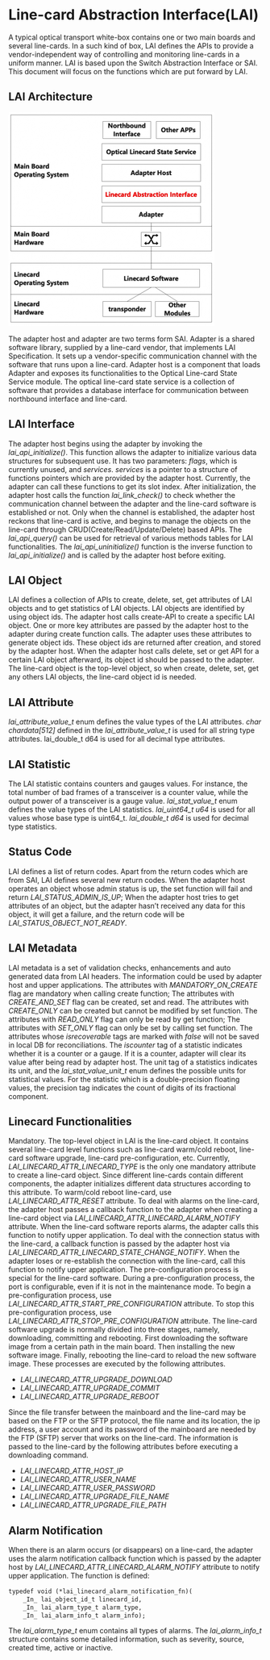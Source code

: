 # Line-card Abstraction Interface(LAI)


A typical optical transport white-box contains one or two main boards and several line-cards.
In a such kind of box, LAI defines the APIs to provide a vendor-independent way of controlling and monitoring line-cards in a uniform manner.
LAI is based upon the Switch Abstraction Interface or SAI. This document will focus on the functions which are put forward by LAI.

## LAI Architecture

<img src="lai_arch.jpg" alt="LAI in an optical transport white-box system" style="zoom: 50%;" />

The adapter host and adapter are two terms form SAI. 
Adapter is a shared software library, supplied by a line-card vendor, that implements LAI Specification. It sets up a vendor-specific communication channel with the software that runs upon a line-card. 
Adapter host is a component that loads Adapter and exposes its functionalities to the Optical Line-card State Service module.
The optical line-card state service is a collection of software that provides a database interface for communication between northbound interface and line-card.

## LAI Interface
The adapter host begins using the adapter by invoking the _lai_api_initialize()_. This function allows the adapter to initialize various data structures for subsequent use. It has two parameters: _flags_, which is currently unused, and _services_. _services_ is a pointer to a structure of functions pointers which are provided by the adapter host. Currently, the adapter can call these functions to get its slot index. 
After initialization, the adapter host calls the function _lai_link_check()_ to check whether the communication channel between the adapter and the line-card software is established or not. Only when the channel is established, the adapter host reckons that line-card is active, and begins to manage the objects on the line-card through CRUD(Create/Read/Update/Delete) based APIs.
The _lai_api_query()_ can be used for retrieval of various methods tables for LAI functionalities.
The _lai_api_uninitialize()_ function is the inverse function to _lai_api_initialize()_ and is called by the adapter host before exiting.
## LAI Object
LAI defines a collection of APIs to create, delete, set, get attributes of LAI objects and to get statistics of LAI objects.
LAI objects are identified by using object ids. The adapter host calls create-API to create a specific LAI object. One or more key attributes are passed by the adapter host to the adapter during create function calls. The adapter uses these attributes to generate object ids. These object ids are returned after creation, and stored by the adapter host. When the adapter host calls delete, set or get API for a certain LAI object afterward, its object id should be passed to the adapter.
The line-card object is the top-level object, so when create, delete, set, get any others LAI objects, the line-card object id is needed.
## LAI Attribute
_lai_attribute_value_t_ enum defines the value types of the LAI attributes. _char chardata[512]_ defined in the _lai_attribute_value_t_ is used for all string type attributes. lai_double_t d64 is used for all decimal type attributes.
## LAI Statistic
The LAI statistic contains counters and gauges values. For instance, the total number of bad frames of a transceiver is a counter value, while the output power of a transceiver is a gauge value. _lai_stat_value_t_ enum defines the value types of the LAI statistics. _lai_uint64_t u64_ is used for all values whose base type is uint64_t. _lai_double_t d64_ is used for decimal type statistics.
## Status Code
LAI defines a list of return codes. Apart from the return codes which are from SAI, LAI defines several new return codes. When the adapter host operates an object whose admin status is up, the set function will fail and return _LAI_STATUS_ADMIN_IS_UP_; When the adapter host tries to get attributes of an object, but the adapter hasn’t received any data for this object, it will get a failure, and the return code will be _LAI_STATUS_OBJECT_NOT_READY_.
## LAI Metadata
LAI metadata is a set of validation checks, enhancements and auto generated data from LAI headers. The information could be used by adapter host and upper applications. 
The attributes with _MANDATORY_ON_CREATE_ flag are mandatory when calling create function; The attributes with _CREATE_AND_SET_ flag can be created, set and read. The attributes with _CREATE_ONLY_ can be created but cannot be modified by set function. The attributes with _READ_ONLY_ flag can only be read by get function; The attributes with _SET_ONLY_ flag can only be set by calling set function.
The attributes whose _isrecoverable_ tags are marked with _false_ will not be saved in local DB for reconciliations.
The _iscounter_ tag of a statistic indicates whether it is a counter or a gauge. If it is a counter, adapter will clear its value after being read by adapter host.
The unit tag of a statistics indicates its unit, and the _lai_stat_value_unit_t_ enum defines the possible units for statistical values.
For the statistic which is a double-precision floating values, the precision tag indicates the count of digits of its fractional component.
## Linecard Functionalities
Mandatory. The top-level object in LAI is the line-card object. It contains several line-card level functions such as line-card warm/cold reboot, line-card software upgrade, line-card pre-configuration, etc.
Currently, _LAI_LINECARD_ATTR_LINECARD_TYPE_ is the only one mandatory attribute to create a line-card object. Since different line-cards contain different components, the adapter initializes different data structures according to this attribute.
To warm/cold reboot line-card, use _LAI_LINECARD_ATTR_RESET_ attribute.
To deal with alarms on the line-card, the adapter host passes a callback function to the adapter when creating a line-card object via _LAI_LINECARD_ATTR_LINECARD_ALARM_NOTIFY_ attribute. When the line-card software reports alarms, the adapter calls this function to notify upper application.
To deal with the connection status with the line-card, a callback function is passed by the adapter host via _LAI_LINECARD_ATTR_LINECARD_STATE_CHANGE_NOTIFY_. When the adapter loses or re-establish the connection with the line-card, call this function to notify upper application.
The pre-configuration process is special for the line-card software. During a pre-configuration process, the port is configurable, even if it is not in the maintenance mode. To begin a pre-configuration process, use _LAI_LINECARD_ATTR_START_PRE_CONFIGURATION_ attribute. To stop this pre-configuration process, use _LAI_LINECARD_ATTR_STOP_PRE_CONFIGURATION_ attribute.
The line-card software upgrade is normally divided into three stages, namely, downloading, committing and rebooting. First downloading the software image from a certain path in the main board. Then installing the new software image. Finally, rebooting the line-card to reload the new software image. These processes are executed by the following attributes.

-  _LAI_LINECARD_ATTR_UPGRADE_DOWNLOAD_
- _LAI_LINECARD_ATTR_UPGRADE_COMMIT_
- _LAI_LINECARD_ATTR_UPGRADE_REBOOT_

Since the file transfer between the mainboard and the line-card may be based on the FTP or the SFTP protocol, the file name and its location, the ip address, a user account and its password of the mainboard are needed by the FTP (SFTP) server that works on the line-card. The information is passed to the line-card by the following attributes before executing a downloading command.

- _LAI_LINECARD_ATTR_HOST_IP_
- _LAI_LINECARD_ATTR_USER_NAME_
- _LAI_LINECARD_ATTR_USER_PASSWORD_
- _LAI_LINECARD_ATTR_UPGRADE_FILE_NAME_
- _LAI_LINECARD_ATTR_UPGRADE_FILE_PATH_
## Alarm Notification
When there is an alarm occurs (or disappears) on a line-card, the adapter uses
the alarm notification callback function which is passed by the adapter host by _LAI_LINECARD_ATTR_LINECARD_ALARM_NOTIFY_ attribute to notify upper application. The function is defined:
```
typedef void (*lai_linecard_alarm_notification_fn)(
    _In_ lai_object_id_t linecard_id,
    _In_ lai_alarm_type_t alarm_type,
    _In_ lai_alarm_info_t alarm_info);
```
The _lai_alarm_type_t_ enum contains all types of alarms. The _lai_alarm_info_t_ structure contains some detailed information, such as severity, source, created time, active or inactive.
